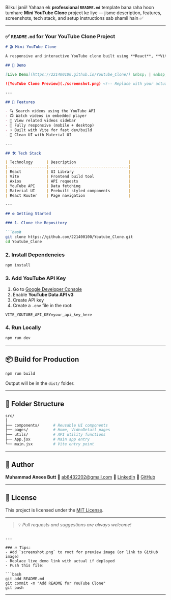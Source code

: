 Bilkul janii! Yahaan ek **professional `README.md`** template bana raha hoon tumhare **Mini YouTube Clone** project ke liye — jisme description, features, screenshots, tech stack, and setup instructions sab shamil hain ✅

---

### ✅ `README.md` for Your YouTube Clone Project

````markdown
# 🎬 Mini YouTube Clone

A responsive and interactive YouTube clone built using **React**, **Vite**, and the **YouTube Data API v3**. Users can search and watch videos, view related content, and explore trending topics — just like on YouTube.

## 📸 Demo

[Live Demo](https://221400100.github.io/Youtube_Clone/) &nbsp; | &nbsp; [Project Repo](https://github.com/221400100/Youtube_Clone)

![YouTube Clone Preview](./screenshot.png) <!-- Replace with your actual screenshot path -->

---

## 🚀 Features

- 🔍 Search videos using the YouTube API
- 📺 Watch videos in embedded player
- 📂 View related videos sidebar
- 📱 Fully responsive (mobile + desktop)
- ⚡ Built with Vite for fast dev/build
- 🎨 Clean UI with Material UI

---

## 🛠️ Tech Stack

| Technology      | Description                       |
|-----------------|-----------------------------------|
| React           | UI Library                        |
| Vite            | Frontend build tool               |
| Axios           | API requests                      |
| YouTube API     | Data fetching                     |
| Material UI     | Prebuilt styled components        |
| React Router    | Page navigation                   |

---

## ⚙️ Getting Started

### 1. Clone the Repository

```bash
git clone https://github.com/221400100/Youtube_Clone.git
cd Youtube_Clone
````

### 2. Install Dependencies

```bash
npm install
```

### 3. Add YouTube API Key

1. Go to [Google Developer Console](https://console.cloud.google.com/)
2. Enable **YouTube Data API v3**
3. Create API key
4. Create a `.env` file in the root:

```env
VITE_YOUTUBE_API_KEY=your_api_key_here
```

### 4. Run Locally

```bash
npm run dev
```

---

## 📦 Build for Production

```bash
npm run build
```

Output will be in the `dist/` folder.

---

## 📂 Folder Structure

```bash
src/
│
├── components/      # Reusable UI components
├── pages/           # Home, VideoDetail pages
├── utils/           # API utility functions
├── App.jsx          # Main app entry
└── main.jsx         # Vite entry point
```

---

## 🧑 Author

**Muhammad Anees Butt**
📧 [ab8432202@gmail.com](mailto:ab8432202@gmail.com)
🔗 [LinkedIn](https://www.linkedin.com/in/muhammad-anees-butt-925707348/)
🐙 [GitHub](https://github.com/221400100)

---

## 📄 License

This project is licensed under the [MIT License](LICENSE).

---

> 💡 *Pull requests and suggestions are always welcome!*

````

---

### 🔥 Tips:
- Add `screenshot.png` to root for preview image (or link to GitHub image)
- Replace live demo link with actual if deployed
- Push this file:

```bash
git add README.md
git commit -m "Add README for YouTube Clone"
git push
````

---


